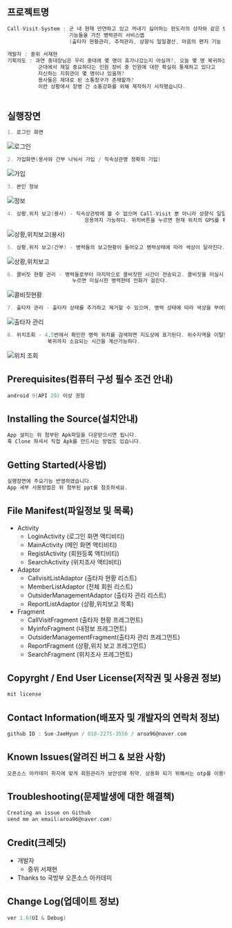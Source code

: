## 프로젝트명
```c
Call-Visit-System : 군 내 현재 만연하고 있고 꺼내기 싫어하는 판도라의 상자와 같은 병력관리 문제점을 보완하는
                    기능들을 가진 병력관리 서비스앱
                    (출타자 현황관리, 추적관리, 상향식 일일결산, 마음의 편지 기능 보유)
                    
개발자 : 중위 서재현
기획의도 : 과연 중대장님은 우리 중대에 몇 명이 휴가나갔는지 아실까?, 오늘 몇 명 복귀하는지 아실까?
          군대에서 제일 중요하다는 인원 장비 중 인원에 대한 확실히 통제하고 있다고
          자신하는 지휘관이 몇 명이나 있을까?
          용사들은 제대로 된 소통창구가 존재할까?  
          이런 상황에서 장병 간 소통강화를 위해 제작하기 시작했습니다.
        
```
## 실행장면
```c
1. 로그인 화면
```
![로그인](https://user-images.githubusercontent.com/44388935/67486868-cb29db00-f6a7-11e9-8089-878ce1b1fb51.PNG)

```c
2. 가입화면(용사와 간부 나눠서 가입 / 직속상관명 정확히 기입)
```
![가입](https://user-images.githubusercontent.com/44388935/67486920-e85ea980-f6a7-11e9-8cf8-d6f3e3bbc225.PNG)

```c
3. 본인 정보
```
![정보](https://user-images.githubusercontent.com/44388935/67487280-9b2f0780-f6a8-11e9-8ee7-42ceb7392a72.PNG)

```c
4. 상황,위치 보고(용사) - 직속상관밖에 볼 수 없으며 Call-Visit 뿐 아니라 상향식 일일결산, 마음의 편지로
                         응용까지 가능하다. 위치버튼을 누르면 현재 위치의 GPS를 확인해 위도,경도가 출력된다.
```
![상황,위치보고(용사)](https://user-images.githubusercontent.com/44388935/67487152-658a1e80-f6a8-11e9-8c37-899a21bce1c7.PNG)

```c
5. 상황,위치 보고(간부) - 병력들의 보고현황이 들어오고 병력상태에 따라 색상이 달라진다.
```
![상황,위치보고](https://user-images.githubusercontent.com/44388935/67487207-7d61a280-f6a8-11e9-8198-64c8c1486147.PNG)

```c
6. 콜비짓 현황 관리 - 병력들로부터 마지막으로 콜비짓한 시간이 전송되고. 콜비짓을 미실시 했을 경우 전화버튼을
                     누르면 미실시한 병력한테 전화가 걸린다.
```
![콜비짓현황](https://user-images.githubusercontent.com/44388935/67487330-b1d55e80-f6a8-11e9-91b0-c350e13a1a9b.PNG)

```c
7. 출타자 관리 - 출타자 상태를 추가하고 제거할 수 있으며, 병력 상태에 따라 색상을 부여한다.
```
![출타자 관리](https://user-images.githubusercontent.com/44388935/67487310-a7b36000-f6a8-11e9-9dc8-77b083d0ffb1.PNG)

```c
8. 위치조회 - 4,5번에서 확인한 병력 위치를 검색하면 지도상에 표기된다. 위수지역을 이탈했는지 안했는지 확인가능하고, 
             복귀까지 소요되는 시간을 계산가능하다.
```
![위치 조회](https://user-images.githubusercontent.com/44388935/67487238-8c485500-f6a8-11e9-9a74-b80b96c986a3.PNG)


## Prerequisites(컴퓨터 구성 필수 조건 안내)
```c
android 9(API 28) 이상 권장
```
## Installing the Source(설치안내)
```c
App 설치는 위 첨부된 Apk파일을 다운받으시면 됩니다.
혹 Clone 하셔서 직접 Apk를 만드시는 방법도 있습니다.
```

## Getting Started(사용법)
```c
실행장면에 주요기능 반영하였습니다.
App 세부 사용방법은 위 첨부된 ppt를 참조하세요.
```

## File Manifest(파일정보 및 목록)

* Activity
  * LoginActivity             (로그인 화면 액티비티)
  * MainActivity              (메인 화면 액티비티)
  * RegistActivity            (회원등록 액티비티)
  * SearchActivity            (위치조사 액티비티)
* Adaptor
  * CallvisitListAdaptor      (출타자 현황 리스트)
  * MemberListAdaptor         (전체 회원 리스트)
  * OutsiderManagementAdaptor (출타자 관리 리스트)
  * ReportListAdaptor         (상황,위치보고 목록)
* Fragment
  * CallVisitFragment         (출타자 현황 프레그먼트)
  * MyinfoFragment            (내정보 프레그먼트)
  * OutsiderManagementFragment(출타자 관리 프레그먼트)
  * ReportFragment            (상황,위치 보고 프레그먼트)
  * SearchFragment            (위치조사 프레그먼트)
  
## Copyrght / End User License(저작권 및 사용권 정보)
```c
mit license
```
## Contact Information(배포자 및 개발자의 연락처 정보)
```c
github ID : Sue-JaeHyun / 010-2275-3556 / aroa96@naver.com
```
## Known Issues(알려진 버그 & 보완 사항)
```c
오픈소스 아카데미 취지에 맞게 회원관리가 보안성에 취약, 상용화 되기 위해서는 otp를 이용하거나 기타 방식 고려 필요.
```
## Troubleshooting(문제발생에 대한 해결책)
```c
Creating an issue on Github
send me an email(aroa96@naver.com)
```
## Credit(크레딧)
* 개발자
  * 중위 서재현
* Thanks to 국방부 오픈소스 아카데미

## Change Log(업데이트 정보)
```c
ver 1.6(UI & Debug)
```
